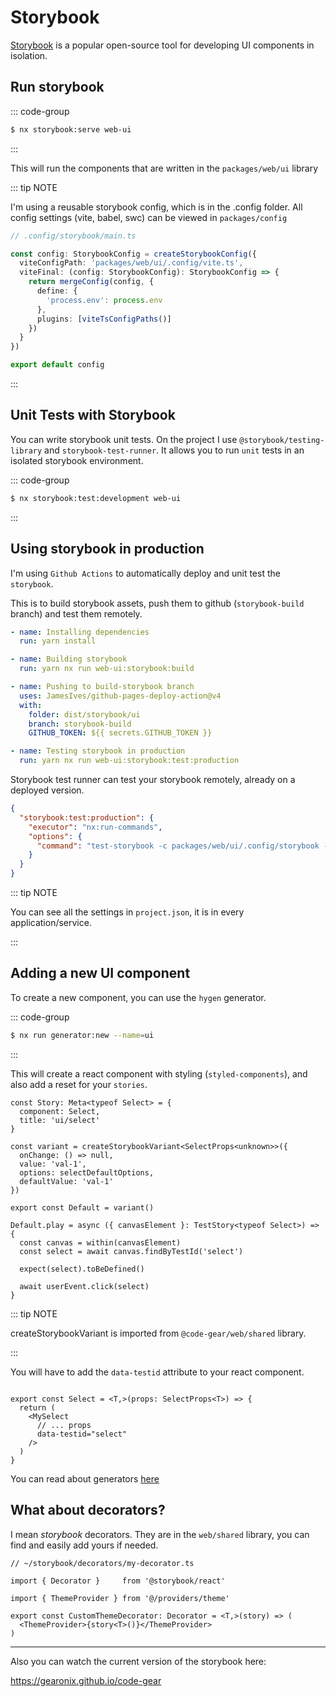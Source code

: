 # Storybook 

[Storybook](https://storybook.js.org/) is a popular open-source tool for developing UI components in isolation.

## Run storybook

::: code-group

```sh [yarn]
$ nx storybook:serve web-ui
```
:::

This will run the components that are written in the `packages/web/ui` library

::: tip NOTE

I'm using a reusable storybook config, which is in the .config folder. All config settings (vite, babel, swc) can be viewed in `packages/config`

```ts
// .config/storybook/main.ts

const config: StorybookConfig = createStorybookConfig({
  viteConfigPath: 'packages/web/ui/.config/vite.ts',
  viteFinal: (config: StorybookConfig): StorybookConfig => {
    return mergeConfig(config, {
      define: {
        'process.env': process.env
      },
      plugins: [viteTsConfigPaths()]
    })
  }
})

export default config

```

:::

## Unit Tests with Storybook

You can write storybook unit tests. On the project I use 
`@storybook/testing-library` and `storybook-test-runner`. It allows you to run
`unit` tests in an isolated storybook environment.

::: code-group

```sh [yarn]
$ nx storybook:test:development web-ui
```
:::

## Using storybook in production

I'm using `Github Actions` to automatically deploy and unit test the `storybook`.

This is to build storybook assets, push them to github (`storybook-build` branch) and test them remotely.

```yaml
- name: Installing dependencies
  run: yarn install

- name: Building storybook
  run: yarn nx run web-ui:storybook:build

- name: Pushing to build-storybook branch
  uses: JamesIves/github-pages-deploy-action@v4
  with:
    folder: dist/storybook/ui
    branch: storybook-build
    GITHUB_TOKEN: ${{ secrets.GITHUB_TOKEN }}

- name: Testing storybook in production
  run: yarn nx run web-ui:storybook:test:production

```

Storybook test runner can test your storybook remotely, already on a deployed version.

```json
{
  "storybook:test:production": {
    "executor": "nx:run-commands",
    "options": {
      "command": "test-storybook -c packages/web/ui/.config/storybook --url=YOUR_URL"
    }
  }
}

```

::: tip NOTE

You can see all the settings in `project.json`, it is in every application/service.

:::

## Adding a new UI component

To create a new component, you can use the `hygen` generator.

::: code-group

```sh [yarn]
$ nx run generator:new --name=ui
```
:::

This will create a react component with styling (`styled-components`), and also add a reset for your `stories`.

```tsx
const Story: Meta<typeof Select> = {
  component: Select,
  title: 'ui/select'
}

const variant = createStorybookVariant<SelectProps<unknown>>({
  onChange: () => null,
  value: 'val-1',
  options: selectDefaultOptions,
  defaultValue: 'val-1'
})

export const Default = variant()

Default.play = async ({ canvasElement }: TestStory<typeof Select>) => {
  const canvas = within(canvasElement)
  const select = await canvas.findByTestId('select')

  expect(select).toBeDefined()

  await userEvent.click(select)
}

```

::: tip NOTE

createStorybookVariant is imported from `@code-gear/web/shared` library.

:::

You will have to add the `data-testid` attribute to your react component.

```tsx 

export const Select = <T,>(props: SelectProps<T>) => {
  return (
    <MySelect
      // ... props
      data-testid="select"
    />
  )
}

```

You can read about generators [here](./code-generation.md)

## What about decorators?

I mean *storybook* decorators. They are in the `web/shared` library, 
you can find and easily add yours if needed.

```tsx
// ~/storybook/decorators/my-decorator.ts

import { Decorator }     from '@storybook/react'

import { ThemeProvider } from '@/providers/theme'

export const CustomThemeDecorator: Decorator = <T,>(story) => (
  <ThemeProvider>{story<T>()}</ThemeProvider>
)
```

---

Also you can watch the current version of the storybook here:

https://gearonix.github.io/code-gear
